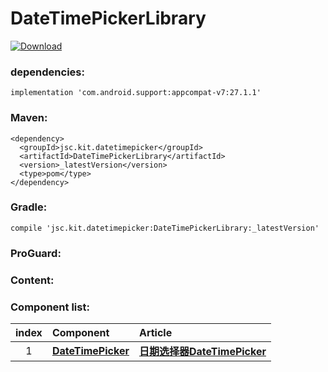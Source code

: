 # DateTimePickerLibrary
[ ![Download](https://api.bintray.com/packages/justinquote/maven/DateTimePickerLibrary/images/download.svg) ](https://bintray.com/justinquote/maven/DateTimePickerLibrary/_latestVersion)

### dependencies:
```
implementation 'com.android.support:appcompat-v7:27.1.1'
```
### Maven:
```
<dependency>
  <groupId>jsc.kit.datetimepicker</groupId>
  <artifactId>DateTimePickerLibrary</artifactId>
  <version>_latestVersion</version>
  <type>pom</type>
</dependency>
```
### Gradle:
```
compile 'jsc.kit.datetimepicker:DateTimePickerLibrary:_latestVersion'
```
### ProGuard:
### Content:
### Component list:

| index | Component | Article |
|:---:|:---|:---|
| 1  | [**DateTimePicker**](/DateTimePickerLibrary/src/main/java/jsc/kit/datetimepicker/widget/DateTimePicker.java) | [**日期选择器DateTimePicker**](https://www.jianshu.com/p/db19efcaa226) |

